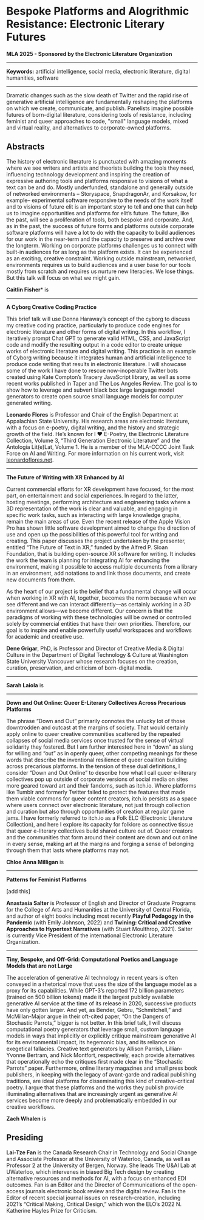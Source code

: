 #  Bespoke Platforms and Alogrithmic Resistance: Electronic Literary Futures
**MLA 2025 - Sponsored by the Electronic Literature Organization**

---

**Keywords:** artificial intelligence, social media, electronic literature, digital humanities, software

---
Dramatic changes such as the slow death of Twitter and the rapid rise of generative artificial intelligence are fundamentally reshaping the platforms on which we create, communicate, and publish. Panelists imagine possible futures of born-digital literature, considering tools of resistance, including feminist and queer approaches to code, "small" language models, mixed and virtual reality, and alternatives to corporate-owned platforms.

## Abstracts

The history of electronic literature is punctuated with amazing moments where we see writers and artists and theorists building the tools they need, influencing technology development and inspiring the creation of expressive authoring tools and platforms responsive to visions of what a text can be and do. Mostly underfunded, standalone and generally outside of networked environments – Storyspace, SnapdragonAr, and Korsakow, for example– experimental software responsive to the needs of the work itself and to visions of future elit is an important story to tell and one that can help us to imagine opportunities and platforms for elit’s future.  The future, like the past, will see a proliferation of tools, both bespoke and corporate.  And, as in the past, the success of future forms and platforms outside corporate software platforms will have a lot to do with the capacity to build audiences for our work in the near-term and the capacity to preserve and archive over the longterm.  Working on corporate platforms challenges us to connect with built-in audiences for as long as the platform exists. It can be experienced as an exciting, creative constraint. Working outside mainstream, networked, environments requires us to build audiences and a user base for our tools mostly from scratch and requires us nurture new literacies. We lose things. But this talk will focus on what we might gain. 

**Caitlin Fisher*** is 

---

**A Cyborg Creative Coding Practice**

This brief talk will use Donna Haraway’s concept of the cyborg to discuss my creative coding practice, particularly to produce code engines for electronic literature and other forms of digital writing. In this workflow, I iteratively prompt Chat GPT to generate valid HTML, CSS, and JavaScript code and modify the resulting output in a code editor to create unique works of electronic literature and digital writing. This practice is an example of Cyborg writing because it integrates human and artificial intelligence to produce code writing that results in electronic literature. I will showcase some of the work I have done to rescue now-inoperable Twitter bots created using Kate Compton’s Tracery JavaScript library, as well as some recent works published in Taper and The Los Angeles Review. The goal is to show how to leverage and subvert black box large language model generators to create open source small language models for computer generated writing.

**Leonardo Flores** is Professor and Chair of the English Department at Appalachian State University. His research areas are electronic literature, with a focus on e-poetry, digital writing, and the history and strategic growth of the field. He’s known for I ♥ E-Poetry, the Electronic Literature Collection, Volume 3, “Third Generation Electronic Literature” and the Antología Lit(e)Lat, Volume 1. He is a member of the MLA-CCCC Joint Task Force on AI and Writing. For more information on his current work, visit [leonardoflores.net](https://leonardoflores.net).


---

**The Future of Writing with XR Enhanced by AI**

Current commercial efforts for XR development have focused, for the most part, on
entertainment and social experiences. In regard to the latter, hosting meetings,
performing architecture and engineering tasks where a 3D representation of the work is
clear and valuable, and engaging in specific work tasks, such as interacting with large
knowledge graphs, remain the main areas of use. Even the recent release of the Apple
Vision Pro has shown little software development aimed to change the direction of use
and open up the possibilities of this powerful tool for writing and creating.
This paper discusses the project undertaken by the presenter, entitled “The Future of
Text in XR,” funded by the Alfred P. Sloan Foundation, that is building open-source XR
software for writing. It includes the work the team is planning for integrating AI for
enhancing the environment, making it possible to access multiple documents from a
library in an environment, add notations to and link those documents, and create new
documents from them.

As the heart of our project is the belief that a fundamental change will occur when
working in XR with AI, together, becomes the norm because when we see different and
we can interact differently––as certainly working in a 3D environment allows––we
become different. Our concern is that the paradigms of working with these technologies
will be owned or controlled solely by commercial entities that have their own priorities.
Therefore, our goal is to inspire and enable powerfully useful workspaces and workflows
for academic and creative use.

**Dene Grigar**, PhD, is Professor and Director of Creative Media & Digital Culture in the Department of Digital Technology & Culture at Washington State University Vancouver whose research focuses on the creation, curation, preservation, and criticism of born-digital media.

---

**Sarah Laiola** is

---

**Down and Out Online: Queer E-Literary Collectives Across Precarious Platforms**

The phrase “Down and Out” primarily connotes the unlucky lot of those downtrodden and outcast at the margins of society. That would certainly apply online to queer creative communities scattered by the repeated collapses of social media services once trusted for the sense of virtual solidarity they fostered. But I am further interested here in “down” as slang for willing and “out” as in openly queer, other competing meanings for these words that describe the inventional resilience of queer coalition building across precarious platforms. In the tension of these dual definitions, I consider “Down and Out Online” to describe how what I call queer e-literary collectives pop up outside of corporate versions of social media on sites more geared toward art and their fandoms, such as itch.io. Where platforms like Tumblr and formerly Twitter failed to protect the features that made them viable commons for queer content creators, itch.io persists as a space where users connect over electronic literature, not just through collection and curation but also through opportunities of creation at regular game jams. I have formerly referred to itch.io as a Folk ELC (Electronic Literature Collection), and here I explore its capacity for folklore as connective tissue that queer e-literary collectives build shared culture out of. Queer creators and the communities that form around their content are down and out online in every sense, making art at the margins and forging a sense of belonging through them that lasts where platforms may not.

**Chloe Anna Milligan** is 

---

**Patterns for Feminist Platforms**

[add this]

**Anastasia Salter** is Professor of English and Director of Graduate Programs for the College of Arts and Humanities at the University of Central Florida, and author of eight books including most recently **Playful Pedagogy in the Pandemic** (with Emily Johnson, 2022) and **Twining: Critical and Creative Approaches to Hypertext Narratives** (with Stuart Moulthrop, 2021). Salter is currently Vice President of the international Electronic Literature Organization.

---

**Tiny, Bespoke, and Off-Grid: Computational Poetics and Language Models that are not Large**

The acceleration of generative AI technology in recent years is often conveyed in a rhetorical move that uses the size of the language model as a proxy for its capabilities. While GPT-3’s reported 172 billion parameters (trained on 500 billion tokens) made it the largest publicly available generative AI service at the time of its release in 2020, successive products have only gotten larger. And yet, as Bender, Gebru, “Schmitchell,” and McMillan-Major argue in their oft-cited paper, “On the Dangers of Stochastic Parrots,” bigger is not better. In this brief talk, I will discuss computational poetry generators that leverage small, custom language models in ways that implicitly or explicitly critique mainstream generative AI for its environmental impact, its hegemonic bias, and its reliance on exegetical fallacies. Creative text generators by Allison Parrish, Lillian-Yvonne Bertram, and Nick Montfort, respectively, each provide alternatives that operationally echo the critiques first made clear in the “Stochastic Parrots” paper. Furthermore, online literary magazines and small press book publishers, in keeping with the legacy of avant-garde and radical publishing traditions, are ideal platforms for disseminating this kind of creative-critical poetry. I argue that these platforms and the works they publish provide illuminating alternatives that are increasingly urgent as generative AI services become more deeply and problematically embedded in our creative workflows.

**Zach Whalen** is

## Presiding

**Lai-Tze Fan** is the Canada Research Chair in Technology and Social Change and Associate Professor at the University of Waterloo, Canada, as well as Professor 2 at the University of Bergen, Norway. She leads The U&AI Lab at UWaterloo, which intervenes in biased Big Tech design by creating alternative resources and methods for AI, with a focus on enhanced EDI outcomes. Fan is an Editor and the Director of Communications of the open-access journals electronic book review and the digital review. Fan is the Editor of recent special journal issues on research-creation, including 2021’s “Critical Making, Critical Design,” which won the ELO’s 2022 N. Katherine Hayles Prize for Criticism.
